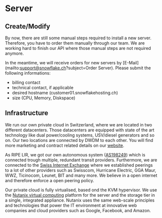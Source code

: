 # Server

## Create/Modify

By now, there are still some manual steps required to install a new server. Therefore, you have to order them manually through our team. We are working hard to finish our API where those manual steps are not required anymore.

In the meantime, we will receive orders for new servers by [E-Mail](mailto:support@snowflake.ch?subject=Order Server). Please submit the following informations:

- billing contact
- technical contact, if applicable
- desired hostname (customer01.snowflakehosting.ch)
- size (CPU, Memory, Diskspace)


## Infrastructure

We run our own private cloud in Switzerland, where we are located in two different datacenters. Those datacenters are equipped with state of the art technology like dual power/cooling systems, USV/diesel generators and so on. Our two locations are connected by DWDM to each other. You will find more marketing and contract related details on our [website](https://snowflake.ch/hosting/).

As RIPE LIR, we got our own autonomous system ([AS198249](http://bgp.he.net/AS198249)) which is connected trough multiple, redundant transit providers. Furthermore, we are connected to the [Swiss Internet Exchange](http://www.swissix.ch/) where we established peerings to a lot of other providers such as Swisscom, Hurricane Electric, GGA Maur, WWZ, Ticinocom, Leunet, BIT and many more. We believe in a open internet and therefore enforce a open peering policy.

Our private cloud is fully virtualised, based ond the KVM hypervisor. We use the [Nutanix virtual computing](http://www.nutanix.com/) platform for the server and the storage tier in a single, integrated appliance. Nutanix uses the same web-scale principles and technologies that power the IT environment at innovative web companies and cloud providers such as Google, Facebook, and Amazon.

